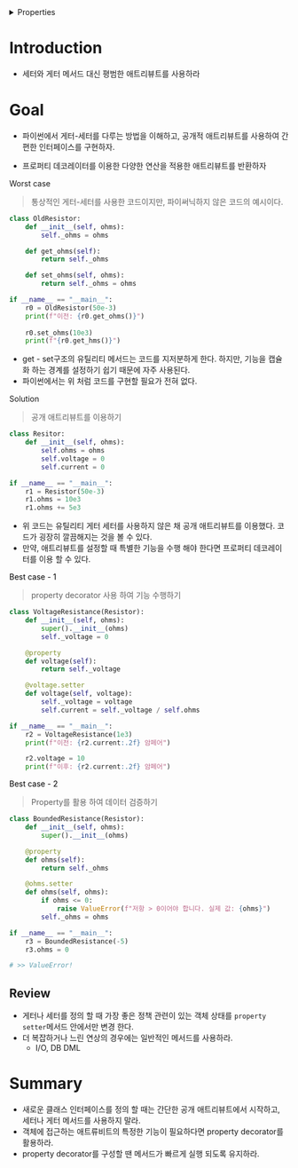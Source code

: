 <details>

<summary>Properties</summary>

:pencil:2024.03.24

:page_facing_up:[파이썬 코딩의 기술: 똑똑하게 코딩 하는 법 2판](https://product.kyobobook.co.kr/detail/S000001834494)

:paperclip: **BETTER WAY 45**

</details>


# Introduction

- 세터와 게터 메서드 대신 평범한 애트리뷰트를 사용하라

# Goal

- 파이썬에서 게터-세터를 다루는 방법을 이해하고, 공개적 애트리뷰트를 사용하여 간편한 인터페이스를 구현하자.

- 프로퍼티 데코레이터를 이용한 다양한 연산을 적용한 애트리뷰트를 반환하자





<aside>Worst case</aside>

> 통상적인 게터-세터를 사용한 코드이지만, 파이써닉하지 않은 코드의 예시이다.


```python
class OldResistor:
	def __init__(self, ohms):
		self._ohms = ohms

	def get_ohms(self):
		return self._ohms

	def set_ohms(self, ohms):
		return self._ohms = ohms

if __name__ == "__main__":
	r0 = OldResistor(50e-3)
	print(f"이전: {r0.get_ohms()}")
	
	r0.set_ohms(10e3)
	print(f"{r0.get_hms()}")  
```
- get - set구조의 유틸리티 메서드는 코드를 지저분하게 한다. 하지만, 기능을 캡슐화 하는 경계를 설정하기 쉽기 때문에 자주 사용된다.
- 파이썬에서는 위 처럼 코드를 구현할 필요가 전혀 없다.


<aside>Solution</aside>


> 공개 애트리뷰트를 이용하기

```python
class Resitor:
	def __init__(self, ohms):
		self.ohms = ohms
		self.voltage = 0
		self.current = 0

if __name__ == "__main__":
	r1 = Resistor(50e-3)
	r1.ohms = 10e3
	r1.ohms += 5e3
```
- 위 코드는 유틸리티 게터 세터를 사용하지 않은 채 공개 애트리뷰트를 이용했다. 코드가 굉장히 깔끔해지는 것을 볼 수 있다.
- 만약, 애트리뷰트를 설정할 때 특별한 기능을 수행 해야 한다면 프로퍼티 데코레이터를 이용 할 수 있다.




<aside><mark style='background:var(--mk-color-blue)'><span style='color:var(--mk-color-yellow)'>Best case - 1</span></mark></aside>


> property decorator 사용 하여 기능 수행하기

```python
class VoltageResistance(Resistor):
	def __init__(self, ohms):
		super().__init__(ohms)
		self._voltage = 0

	@property
	def voltage(self):
		return self._voltage

	@voltage.setter
	def voltage(self, voltage):
		self._voltage = voltage
		self.current = self._voltage / self.ohms

if __name__ == "__main__":
	r2 = VoltageResistance(1e3)
	print(f"이전: {r2.current:.2f} 암페어")

	r2.voltage = 10
	print(f"이후: {r2.current:.2f} 암페어")
```


<aside><mark style='background:var(--mk-color-blue)'><span style='color:var(--mk-color-yellow)'>Best case - 2</span></mark></aside>

> Property를 활용 하여 데이터 검증하기
> 
```python
class BoundedResistance(Resistor):
	def __init__(self, ohms):
		super().__init__(ohms)

	@property
	def ohms(self):
		return self._ohms

	@ohms.setter
	def ohms(self, ohms):
		if ohms <= 0:
			raise ValueError(f"저항 > 0이어야 합니다. 실제 값: {ohms}")
		self._ohms = ohms

if __name__ == "__main__":
	r3 = BoundedResistance(-5)
	r3.ohms = 0

# >> ValueError!
```


<aside><h2>Review</h2></aside>


* 게터나 세터를 정의 할 때 가장 좋은 정책 관련이 있는 객체 상태를 `property setter`메서드 안에서만 변경 한다.
* 더 복잡하거나 느린 연상의 경우에는 일반적인 메서드를 사용하라.
	* I/O, DB DML



# Summary

- 새로운 클래스 인터페이스를 정의 할 때는 간단한 공개 애트리뷰트에서 시작하고, 세터나 게터 메서드를 사용하지 말라.
- 객체에 접근하는 애트류비트의 특정한 기능이 필요하다면 property decorator를 활용하라.
- property decorator를 구성할 땐 메서드가 빠르게 실행 되도록 유지하라.